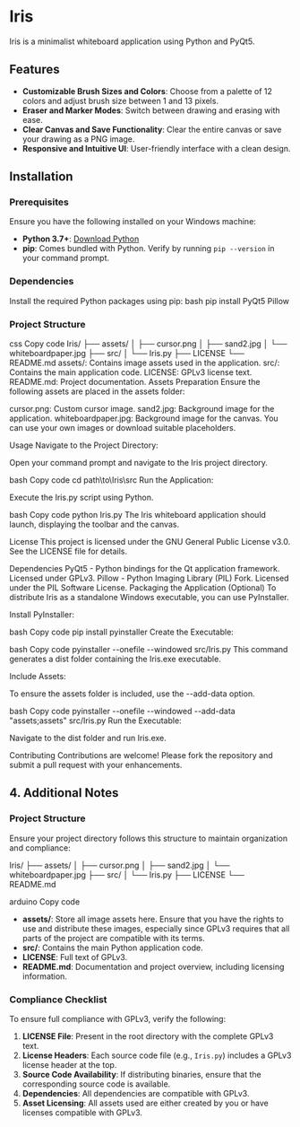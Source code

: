 # Iris


Iris is a minimalist whiteboard application using Python and PyQt5.

## Features

- **Customizable Brush Sizes and Colors**: Choose from a palette of 12 colors and adjust brush size between 1 and 13 pixels.
- **Eraser and Marker Modes**: Switch between drawing and erasing with ease.
- **Clear Canvas and Save Functionality**: Clear the entire canvas or save your drawing as a PNG image.
- **Responsive and Intuitive UI**: User-friendly interface with a clean design.

## Installation

### Prerequisites

Ensure you have the following installed on your Windows machine:

- **Python 3.7+**: [Download Python](https://www.python.org/downloads/)
- **pip**: Comes bundled with Python. Verify by running `pip --version` in your command prompt.

### Dependencies

Install the required Python packages using pip:
bash
pip install PyQt5 Pillow

### Project Structure
css
Copy code
Iris/
├── assets/
│   ├── cursor.png
│   ├── sand2.jpg
│   └── whiteboardpaper.jpg
├── src/
│   └── Iris.py
├── LICENSE
└── README.md
assets/: Contains image assets used in the application.
src/: Contains the main application code.
LICENSE: GPLv3 license text.
README.md: Project documentation.
Assets Preparation
Ensure the following assets are placed in the assets folder:

cursor.png: Custom cursor image.
sand2.jpg: Background image for the application.
whiteboardpaper.jpg: Background image for the canvas.
You can use your own images or download suitable placeholders.

Usage
Navigate to the Project Directory:

Open your command prompt and navigate to the Iris project directory.

bash
Copy code
cd path\to\Iris\src
Run the Application:

Execute the Iris.py script using Python.

bash
Copy code
python Iris.py
The Iris whiteboard application should launch, displaying the toolbar and the canvas.

License
This project is licensed under the GNU General Public License v3.0. See the LICENSE file for details.

Dependencies
PyQt5 - Python bindings for the Qt application framework. Licensed under GPLv3.
Pillow - Python Imaging Library (PIL) Fork. Licensed under the PIL Software License.
Packaging the Application (Optional)
To distribute Iris as a standalone Windows executable, you can use PyInstaller.

Install PyInstaller:

bash
Copy code
pip install pyinstaller
Create the Executable:

bash
Copy code
pyinstaller --onefile --windowed src/Iris.py
This command generates a dist folder containing the Iris.exe executable.

Include Assets:

To ensure the assets folder is included, use the --add-data option.

bash
Copy code
pyinstaller --onefile --windowed --add-data "assets;assets" src/Iris.py
Run the Executable:

Navigate to the dist folder and run Iris.exe.

Contributing
Contributions are welcome! Please fork the repository and submit a pull request with your enhancements.

## 4. Additional Notes

### Project Structure

Ensure your project directory follows this structure to maintain organization and compliance:

Iris/ ├── assets/ │ ├── cursor.png │ ├── sand2.jpg │ └── whiteboardpaper.jpg ├── src/ │ └── Iris.py ├── LICENSE └── README.md

arduino
Copy code

- **assets/**: Store all image assets here. Ensure that you have the rights to use and distribute these images, especially since GPLv3 requires that all parts of the project are compatible with its terms.
- **src/**: Contains the main Python application code.
- **LICENSE**: Full text of GPLv3.
- **README.md**: Documentation and project overview, including licensing information.

### Compliance Checklist

To ensure full compliance with GPLv3, verify the following:

1. **LICENSE File**: Present in the root directory with the complete GPLv3 text.
2. **License Headers**: Each source code file (e.g., `Iris.py`) includes a GPLv3 license header at the top.
3. **Source Code Availability**: If distributing binaries, ensure that the corresponding source code is available.
4. **Dependencies**: All dependencies are compatible with GPLv3.
5. **Asset Licensing**: All assets used are either created by you or have licenses compatible with GPLv3.











